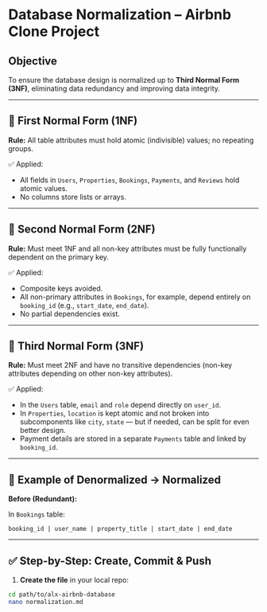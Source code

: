 # Database Normalization – Airbnb Clone Project

## Objective

To ensure the database design is normalized up to **Third Normal Form (3NF)**, eliminating data redundancy and improving data integrity.

---

## 🧩 First Normal Form (1NF)

**Rule:** All table attributes must hold atomic (indivisible) values; no repeating groups.

✅ Applied:

-   All fields in `Users`, `Properties`, `Bookings`, `Payments`, and `Reviews` hold atomic values.
-   No columns store lists or arrays.

---

## 🔗 Second Normal Form (2NF)

**Rule:** Must meet 1NF and all non-key attributes must be fully functionally dependent on the primary key.

✅ Applied:

-   Composite keys avoided.
-   All non-primary attributes in `Bookings`, for example, depend entirely on `booking_id` (e.g., `start_date`, `end_date`).
-   No partial dependencies exist.

---

## 🔐 Third Normal Form (3NF)

**Rule:** Must meet 2NF and have no transitive dependencies (non-key attributes depending on other non-key attributes).

✅ Applied:

-   In the `Users` table, `email` and `role` depend directly on `user_id`.
-   In `Properties`, `location` is kept atomic and not broken into subcomponents like `city`, `state` — but if needed, can be split for even better design.
-   Payment details are stored in a separate `Payments` table and linked by `booking_id`.

---

## 🚫 Example of Denormalized → Normalized

**Before (Redundant):**

In `Bookings` table:

```plaintext
booking_id | user_name | property_title | start_date | end_date
```

---

## ✅ Step-by-Step: Create, Commit & Push

1. **Create the file** in your local repo:

```bash
cd path/to/alx-airbnb-database
nano normalization.md
```
